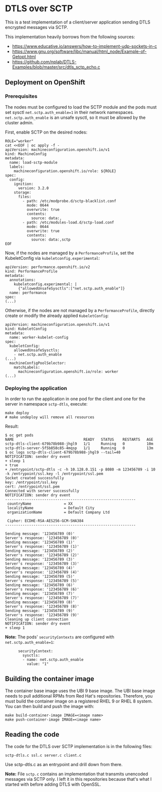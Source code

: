 # DTLS over SCTP

This is a test implementation of a client/server application sending DTLS encrypted messages via SCTP.

This implementation heavily borrows from the following sources:

*  https://www.educative.io/answers/how-to-implement-udp-sockets-in-c
*  https://www.gnu.org/software/libc/manual/html_node/Example-of-Getopt.html
*  https://github.com/nplab/DTLS-Examples/blob/master/src/dtls_sctp_echo.c

## Deployment on OpenShift

### Prerequisites

The nodes must be configured to load the SCTP module and the pods must set sysctl `net.sctp.auth_enable=1` in their
network namespaces. `net.sctp.auth_enable` is an unsafe sysctl, so it must be allowed by the cluster admin.

First, enable SCTP on the desired nodes:

```
ROLE="worker"
cat <<EOF | oc apply -f -
apiVersion: machineconfiguration.openshift.io/v1
kind: MachineConfig
metadata:
  name: load-sctp-module
  labels:
    machineconfiguration.openshift.io/role: ${ROLE}
spec:
  config:
    ignition:
      version: 3.2.0
    storage:
      files:
        - path: /etc/modprobe.d/sctp-blacklist.conf
          mode: 0644
          overwrite: true
          contents:
            source: data:,
        - path: /etc/modules-load.d/sctp-load.conf
          mode: 0644
          overwrite: true
          contents:
            source: data:,sctp
EOF
```

Now, if the nodes are managed by a `PerformanceProfile`, set the KubeletConfig via `kubeletconfig.experimental`:

```
apiVersion: performance.openshift.io/v2
kind: PerformanceProfile
metadata:
  annotations:
    kubeletconfig.experimental: |
      {"allowedUnsafeSysctls":["net.sctp.auth_enable"]}
  name: performance
spec:
(...)
```

Otherwise, if the nodes are not managed by a `PerformanceProfile`, directly create or modify the already applied
`KubeletConfig`:

```
apiVersion: machineconfiguration.openshift.io/v1
kind: KubeletConfig
metadata:
  name: worker-kubelet-config
spec:
  kubeletConfig:
    allowedUnsafeSysctls:
    - net.sctp.auth_enable
(...)
  machineConfigPoolSelector:
    matchLabels:
      machineconfiguration.openshift.io/role: worker
(...)
```

### Deploying the application

In order to run the application in one pod for the client and one for the server in namespace `sctp-dtls`, execute:

```
make deploy
# make undeploy will remove all resources
```

Result:

```
$ oc get pods
NAME                                READY   STATUS    RESTARTS   AGE
sctp-dtls-client-679b78b988-jhgl9   1/1     Running   0          10m
sctp-dtls-server-5f5b858c85-4mqsp   1/1     Running   0          13m
$ oc logs sctp-dtls-client-679b78b988-jhgl9 --tail=40
NOTIFICATION: sender dry event
+ sleep 1
+ true
+ /entrypoint/sctp-dtls -c -h 10.128.0.151 -p 8080 -m 123456789 -i 10 -k /entrypoint/ssl.key -l /entrypoint/ssl.pem
Socket created successfully
key: /entrypoint/ssl.key
cert: /entrypoint/ssl.pem
Connected with server successfully
NOTIFICATION: sender dry event
------------------------------------------------------------
 countryName               = XX
 localityName              = Default City
 organizationName          = Default Company Ltd

 Cipher: ECDHE-RSA-AES256-GCM-SHA384
------------------------------------------------------------

Sending message: '123456789 (0)'
Server's response: '123456789 (0)'
Sending message: '123456789 (1)'
Server's response: '123456789 (1)'
Sending message: '123456789 (2)'
Server's response: '123456789 (2)'
Sending message: '123456789 (3)'
Server's response: '123456789 (3)'
Sending message: '123456789 (4)'
Server's response: '123456789 (4)'
Sending message: '123456789 (5)'
Server's response: '123456789 (5)'
Sending message: '123456789 (6)'
Server's response: '123456789 (6)'
Sending message: '123456789 (7)'
Server's response: '123456789 (7)'
Sending message: '123456789 (8)'
Server's response: '123456789 (8)'
Sending message: '123456789 (9)'
Server's response: '123456789 (9)'
Cleaning up client connection
NOTIFICATION: sender dry event
+ sleep 1
```

**Note:** The pods' `securityContexts` are configured with `net.sctp.auth_enable=1`:

```
      securityContext:
        sysctls:
        - name: net.sctp.auth_enable
          value: "1"
```

## Building the container image

The container base image uses the UBI 9 base image. The UBI base image needs to pull additional RPMs from Red Hat's
repositories. Therefore, you must build the container image on a registered RHEL 9 or RHEL 8 system. You can then build
and push the image with:

```
make build-container-image IMAGE=<image name>
make push-container-image IMAGE=<image name>
```

## Reading the code

The code for the DTLS over SCTP implementation is in the following files:
```
sctp-dtls.c ssl.c server.c client.c
```

Use sctp-dtls.c as an entrypoint and drill down from there.

**Note:** File `sctp.c` contains an implementation that transmits unencoded messages via SCTP only. I left it in this
repositories because that's what I started with before adding DTLS with OpenSSL.